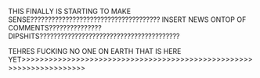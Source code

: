 THIS FINALLY IS STARTING TO MAKE SENSE?????????????????????????????????????
INSERT NEWS ONTOP OF COMMENTS???????????????
DIPSHITS????????????????????????????????????????

TEHRES FUCKING NO ONE ON EARTH THAT IS HERE YET>>>>>>>>>>>>>>>>>>>>>>>>>>>>>>>>>>>>>>>>>>>>>>>>>>>>>>>>>>>>>>>>>>>>
